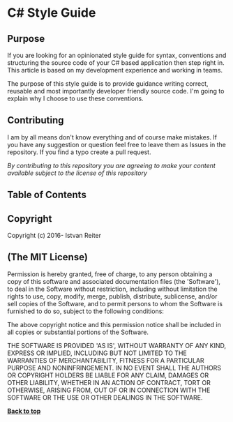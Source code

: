 # C# Style Guide

## Purpose

If you are looking for an opinionated style guide for syntax, conventions and structuring the source code of your C# based application then step right in. This article is based on my development experience and working in teams.

The purpose of this style guide is to provide guidance writing correct, reusable and most importantly developer friendly source code. I'm going to explain why I choose to use these conventions.

## Contributing

I am by all means don't know everything and of course make mistakes. If you have any suggestion or question feel free to leave them as Issues in the repository. If you find a typo create a pull request.

*By contributing to this repository you are agreeing to make your content available subject to the license of this repository*

## Table of Contents

## Copyright

Copyright (c) 2016- Istvan Reiter

## (The MIT License)

Permission is hereby granted, free of charge, to any person obtaining a copy of this software and associated documentation files (the 'Software'), to deal in the Software without restriction, including without limitation the rights to use, copy, modify, merge, publish, distribute, sublicense, and/or sell copies of the Software, and to permit persons to whom the Software is furnished to do so, subject to the following conditions:

The above copyright notice and this permission notice shall be included in all copies or substantial portions of the Software.

THE SOFTWARE IS PROVIDED 'AS IS', WITHOUT WARRANTY OF ANY KIND, EXPRESS OR IMPLIED, INCLUDING BUT NOT LIMITED TO THE WARRANTIES OF MERCHANTABILITY, FITNESS FOR A PARTICULAR PURPOSE AND NONINFRINGEMENT. IN NO EVENT SHALL THE AUTHORS OR COPYRIGHT HOLDERS BE LIABLE FOR ANY CLAIM, DAMAGES OR OTHER LIABILITY, WHETHER IN AN ACTION OF CONTRACT, TORT OR OTHERWISE, ARISING FROM, OUT OF OR IN CONNECTION WITH THE SOFTWARE OR THE USE OR OTHER DEALINGS IN THE SOFTWARE.

**[Back to top](#table-of-contents)**
